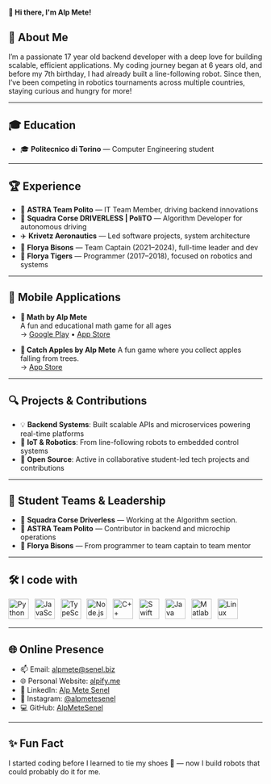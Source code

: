 #### 👋 Hi there, I'm Alp Mete!


## 🚀 About Me

I’m a passionate 17 year old backend developer with a deep love for building scalable, efficient applications. My coding journey began at 6 years old, and before my 7th birthday, I had already built a line-following robot. Since then, I’ve been competing in robotics tournaments across multiple countries, staying curious and hungry for more!

---

## 🎓 Education

- 🎓 **Politecnico di Torino** — Computer Engineering student

---

## 🏆 Experience

- 🔧 **ASTRA Team Polito** — IT Team Member, driving backend innovations
- 🚗 **Squadra Corse DRIVERLESS | PoliTO** — Algorithm Developer for autonomous driving
- ✈️ **Krivetz Aeronautics** — Led software projects, system architecture
- 🏈 **Florya Bisons** — Team Captain (2021–2024), full-time leader and dev
- 🐯 **Florya Tigers** — Programmer (2017–2018), focused on robotics and systems

---

## 📱 Mobile Applications

- **📐 Math by Alp Mete**  
  A fun and educational math game for all ages  
  → [Google Play](https://play.google.com/store/apps/details?id=biz.senel.math) • [App Store](https://apps.apple.com/us/app/math-by-alp-mete/id1521308950)

- **🍎 Catch Apples by Alp Mete**
  A fun game where you collect apples falling from trees.  
  → [App Store](https://apps.apple.com/us/app/catch-apples-by-alp-mete/id1527811161)


---

## 🔍 Projects & Contributions

- 💡 **Backend Systems**: Built scalable APIs and microservices powering real-time platforms
- 🤖 **IoT & Robotics**: From line-following robots to embedded control systems
- 🧩 **Open Source**: Active in collaborative student-led tech projects and contributions

---

## 👥 Student Teams & Leadership

- 🌌 **Squadra Corse Driverless** — Working at the Algorithm section.
- 🌌 **ASTRA Team Polito** — Contributor in backend and microchip operations
- 🏈 **Florya Bisons** — From programmer to team captain to team mentor

---

## 🛠️ I code with
<p align="left">
  <img src="https://cdn.jsdelivr.net/gh/devicons/devicon/icons/python/python-original.svg" height="40" alt="Python logo" />
  &nbsp;
  <img src="https://cdn.jsdelivr.net/gh/devicons/devicon/icons/javascript/javascript-original.svg" height="40" alt="JavaScript logo" />
  &nbsp;
  <img src="https://cdn.jsdelivr.net/gh/devicons/devicon/icons/typescript/typescript-original.svg" height="40" alt="TypeScript logo" />
  &nbsp;
  <img src="https://cdn.jsdelivr.net/gh/devicons/devicon/icons/nodejs/nodejs-original.svg" height="40" alt="Node.js logo" />
  &nbsp;
  <img src="https://cdn.jsdelivr.net/gh/devicons/devicon/icons/cplusplus/cplusplus-original.svg" height="40" alt="C++ logo" />
  &nbsp;
  <img src="https://cdn.jsdelivr.net/gh/devicons/devicon/icons/swift/swift-original.svg" height="40" alt="Swift logo" />
  &nbsp;
  <img src="https://cdn.jsdelivr.net/gh/devicons/devicon/icons/java/java-original.svg" height="40" alt="Java logo" />
  &nbsp;
  <img src="https://cdn.jsdelivr.net/gh/devicons/devicon/icons/matlab/matlab-original.svg" height="40" alt="Matlab logo" />
  &nbsp;
  <img src="https://cdn.jsdelivr.net/gh/devicons/devicon/icons/linux/linux-original.svg" height="40" alt="Linux logo" />
</p>


---

## 🌐 Online Presence

- 📫 Email: [alpmete@senel.biz](mailto:alpmete@senel.biz)
- 🌐 Personal Website: [alpify.me](https://alpify.me)
- 💼 LinkedIn: [Alp Mete Senel](https://linkedin.com/in/alpmetesenel)
- 📸 Instagram: [@alpmetesenel](https://instagram.com/alpmetesenel)
- 💻 GitHub: [AlpMeteSenel](https://github.com/AlpMeteSenel)
---

## ✨ Fun Fact

I started coding before I learned to tie my shoes 👟 — now I build robots that could probably do it for me.